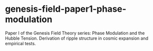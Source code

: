 # genesis-field-paper1-phase-modulation
Paper I of the Genesis Field Theory series: Phase Modulation and the Hubble Tension. Derivation of ripple structure in cosmic expansion and empirical tests.
